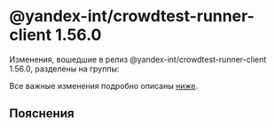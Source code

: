 # @yandex-int/crowdtest-runner-client 1.56.0

<!-- ЧЕЛОВЕЧЕСКОЕ ВСТУПЛЕНИЕ -->

Изменения, вошедшие в релиз @yandex-int/crowdtest-runner-client 1.56.0, разделены на группы:

Все важные изменения подробно описаны [ниже](#Пояснения).

## Пояснения

